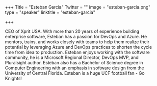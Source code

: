 +++
Title = "Esteban Garcia"
Twitter = ""
image = "esteban-garcia.png"
type = "speaker"
linktitle = "esteban-garcia"

+++

CEO of Xprit USA. With more than 20 years of experience building enterprise software, Esteban has a passion for DevOps and Azure. He mentors, trains, and works closely with teams to help them realize their potential by leveraging Azure and DevOps practices to shorten the cycle time from idea to production. Esteban enjoys working with the software community, he is a Microsoft Regional Director, DevOps MVP, and Pluralsight author. Esteban also has a Bachelor of Science degree in Computer Engineering with an emphasis in software design from the University of Central Florida. Esteban is a huge UCF football fan - Go Knights!
